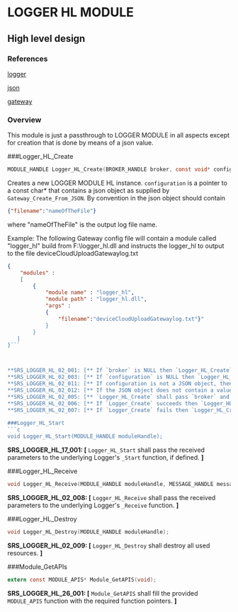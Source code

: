 LOGGER HL MODULE
===============

High level design
-----------------

### References
[logger](./logger.md)

[json](http://www.json.org)

[gateway](../../../../devdoc/gateway_requirements.md)

### Overview

This module is just a passthrough to LOGGER MODULE in all aspects except for creation that is done by means of a json value.


###Logger_HL_Create
```c
MODULE_HANDLE Logger_HL_Create(BROKER_HANDLE broker, const void* configuration);
```
Creates a new LOGGER MODULE HL instance. `configuration` is a pointer to a const char* that contains a json object as supplied by `Gateway_Create_From_JSON`.
By convention in the json object should contain 
```json
{"filename":"nameOfTheFile"}
``` 
where "nameOfTheFile" is the output log file name.

Example:
The following Gateway config file will contain a module called "logger_hl" build from F:\logger_hl.dll and instructs the logger_hl to output to
the file deviceCloudUploadGatewaylog.txt
```json
{
    "modules" :
    [ 
        {
            "module name" : "logger_hl",
            "module path" : "logger_hl.dll",
            "args" : 
            {
                "filename":"deviceCloudUploadGatewaylog.txt"}"
            }
        }
   ]
}```



**SRS_LOGGER_HL_02_001: [** If `broker` is NULL then `Logger_HL_Create` shall fail and return NULL. **]**
**SRS_LOGGER_HL_02_003: [** If `configuration` is NULL then `Logger_HL_Create` shall fail and return NULL. **]**
**SRS_LOGGER_HL_02_011: [** If configuration is not a JSON object, then `Logger_HL_Create` shall fail and return NULL. **]**
**SRS_LOGGER_HL_02_012: [** If the JSON object does not contain a value named "filename" then `Logger_HL_Create` shall fail and return NULL. **]**
**SRS_LOGGER_HL_02_005: [** `Logger_HL_Create` shall pass `broker` and the filename to `Logger_Create`. **]**
**SRS_LOGGER_HL_02_006: [** If `Logger_Create` succeeds then `Logger_HL_Create` shall succeed and return a non-NULL value. **]**
**SRS_LOGGER_HL_02_007: [** If `Logger_Create` fails then `Logger_HL_Create` shall fail and return NULL. **]**
    
###Logger_HL_Start
```c
void Logger_HL_Start(MODULE_HANDLE moduleHandle);
```

**SRS_LOGGER_HL_17_001: [** `Logger_HL_Start` shall pass the received parameters to the underlying Logger's `_Start` function, if defined. **]**

###Logger_HL_Receive
```c
void Logger_HL_Receive(MODULE_HANDLE moduleHandle, MESSAGE_HANDLE messageHandle);
```
**SRS_LOGGER_HL_02_008: [** `Logger_HL_Receive` shall pass the received parameters to the underlying Logger's `_Receive` function. **]** 


###Logger_HL_Destroy
```c
void Logger_HL_Destroy(MODULE_HANDLE moduleHandle);
```
**SRS_LOGGER_HL_02_009: [** `Logger_HL_Destroy` shall destroy all used resources. **]**

###Module_GetAPIs
```c
extern const MODULE_APIS* Module_GetAPIS(void);
```

**SRS_LOGGER_HL_26_001: [** `Module_GetAPIS` shall fill the provided `MODULE_APIS` function with the required function pointers. **]**
